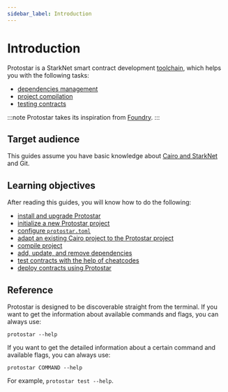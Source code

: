 ```yaml
---
sidebar_label: Introduction
---
```


# Introduction

Protostar is a StarkNet smart contract development [toolchain](https://en.wikipedia.org/wiki/Toolchain), which helps you with the following tasks:

- [dependencies management](05-dependencies-management.md)
- [project compilation](04-compiling.md)
- [testing contracts](07-testing/README.md)

:::note
Protostar takes its inspiration from [Foundry](https://github.com/foundry-rs/foundry).
:::

## Target audience

This guides assume you have basic knowledge about [Cairo and StarkNet](https://www.cairo-lang.org/docs/) and Git.

## Learning objectives

After reading this guides, you will know how to do the following:

- [install and upgrade Protostar](02-installation.md)
- [initialize a new Protostar project](03-project-initialization.md)
- [configure `protostar.toml`](03-project-initialization.md#protostartoml)
- [adapt an existing Cairo project to the Protostar project](03-project-initialization.md#adapting-an-existing-project-to-the-protostar-project)
- [compile project](04-compiling.md)
- [add, update, and remove dependencies](05-dependencies-management.md)
- [test contracts with the help of cheatcodes](07-testing/README.md)
- [deploy contracts using Protostar](06-deploying.md)

## Reference
Protostar is designed to be discoverable straight from the terminal. If you want to get the information about available commands and flags, you can always use:
```
protostar --help
```
If you want to get the detailed information about a certain command and available flags, you can always use:
```
protostar COMMAND --help
```
For example, `protostar test --help`.
